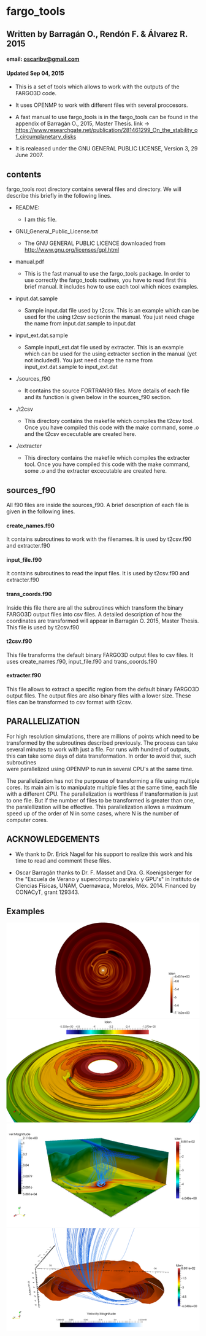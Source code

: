 # __fargo_tools__                         
## Written by Barragán O., Rendón F. & Álvarez R. 2015          
#### email: oscaribv@gmail.com			 
#### Updated Sep 04, 2015

* This is a set of tools which allows to work with the outputs of the
 FARGO3D code.
 
* It uses OPENMP to work with different files with several proccesors.

* A fast manual to use fargo_tools is in the fargo_tools can be found in the  
  appendix of Barragán O., 2015, Master Thesis.
  link -> https://www.researchgate.net/publication/281461299_On_the_stability_of_circumplanetary_disks
 
* It is realeased under the GNU GENERAL PUBLIC LICENSE, Version 3, 29 June 2007.

##  contents				

fargo_tools root directory contains several files and directory. We will
describe this briefly in the following lines.

* README:
    * I am this file.

* GNU_General_Public_License.txt
    * The GNU GENERAL PUBLIC LICENCE downloaded from http://www.gnu.org/licenses/gpl.html

* manual.pdf
    * This is the fast manual to use the fargo_tools package. In order to use correctly the
  fargo_tools routines, you have to read first this brief manual. It includes how to use
  each tool which nices examples.

* input.dat.sample
    * Sample input.dat file used by t2csv. This is an example which can be used for the using t2csv sectionin the manual. You just need chage the name from input.dat.sample to input.dat

* input_ext.dat.sample
    * Sample inputi_ext.dat file used by extracter. This is an example which can be used for the using extracter section in the manual (yet not included!). You just need chage the name from input_ext.dat.sample to input_ext.dat

* ./sources_f90
    * It contains the source FORTRAN90 files. More details of each file and its function
  is given below in the sources_f90 section.

* ./t2csv
    * This directory contains the makefile which compiles the t2csv tool. Once you have 
  compiled this code with the make command, some .o and the t2csv excecutable are 
  created here. 

* ./extracter
    * This directory contains the makefile which compiles the extracter tool. Once you have 
  compiled this code with the make command, some .o and the extracter excecutable are 
  created here. 


##		     	sources_f90				

All f90 files are inside the sources_f90. A brief description
of each file is given in the following lines.

#### create_names.f90
It contains subroutines to work with the filenames.
It is used by t2csv.f90 and extracter.f90

#### input_file.f90
It contains subroutines to read the input files.
It is used by t2csv.f90 and extracter.f90

#### trans_coords.f90
Inside this file there are all the subroutines which transform
the binary FARGO3D output files into csv files.
A detailed description of how the coordinates are transformed will
appear in Barragán O. 2015, Master Thesis.
This file is used by t2csv.f90

#### t2csv.f90
This file transforms the default binary FARGO3D output files to csv files.
It uses create_names.f90, input_file.f90 and trans_coords.f90

#### extracter.f90
This file allows to extract a specific region from the default binary FARGO3D
output files. The output files are also binary files with a lower size.
These files can be transformed to csv format with t2csv.


##		     	PARALLELIZATION				


For high resolution simulations, there are millions of points which need to be 
transformed by the subroutines described previously. The process can take several 
minutes to work with just a file. For runs with hundred of outputs, this can take
some days of data transformation. In order to avoid that, such subroutines  
were parallelized using OPENMP to run in several CPU's at the same time. 

The parallelization has not the purpouse of transforming a file using multiple cores.
Its main aim is to manipulate multiple files at the same time,
each file with a different CPU. The parallelization is worthless if transformation is 
just to one file. But if the number of files to be transformed is greater than one, 
the paralellization will be effective. This parallelization allows a maximum speed up of 
the order of N in some cases, where N is the number of computer cores.
	

##		     	ACKNOWLEDGEMENTS			


* We thank to Dr. Erick Nagel for his support to realize this work and his
time to  read and comment these files.

* Oscar Barragán thanks to Dr. F. Masset and Dra. G. Koenigsberger for the "Escuela de
Verano y supercómputo paralelo y GPU's" in Instituto de Ciencias Físicas, UNAM, Cuernavaca,
Morelos, Méx. 2014. Financed by CONACyT, grant 129343.

## Examples

![](images/planets.png?raw=true)
![](images/csd.png?raw=true)
![](images/fluxes.png?raw=true)
![](images/nice3dview.png?raw=true)
